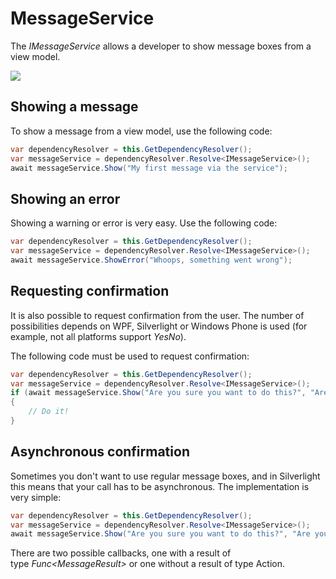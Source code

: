 # MessageService

The *IMessageService* allows a developer to show message boxes from a view model.

![](attachments/1409207/1507349.png)

## Showing a message

To show a message from a view model, use the following code:

``` {.java data-syntaxhighlighter-params="brush: java; gutter: false; theme: Confluence" data-theme="Confluence" style="brush: java; gutter: false; theme: Confluence"}
var dependencyResolver = this.GetDependencyResolver();
var messageService = dependencyResolver.Resolve<IMessageService>();
await messageService.Show("My first message via the service");
```

## Showing an error

Showing a warning or error is very easy. Use the following code:

``` {.java data-syntaxhighlighter-params="brush: java; gutter: false; theme: Confluence" data-theme="Confluence" style="brush: java; gutter: false; theme: Confluence"}
var dependencyResolver = this.GetDependencyResolver();
var messageService = dependencyResolver.Resolve<IMessageService>();
await messageService.ShowError("Whoops, something went wrong");
```

## Requesting confirmation

It is also possible to request confirmation from the user. The number of possibilities depends on WPF, Silverlight or Windows Phone is used (for example, not all platforms support *YesNo*).

The following code must be used to request confirmation:

``` {.java data-syntaxhighlighter-params="brush: java; gutter: false; theme: Confluence" data-theme="Confluence" style="brush: java; gutter: false; theme: Confluence"}
var dependencyResolver = this.GetDependencyResolver();
var messageService = dependencyResolver.Resolve<IMessageService>();
if (await messageService.Show("Are you sure you want to do this?", "Are you sure?", MessageButton.YesNo) == MessageResult.Yes)
{
    // Do it!
}
```

## Asynchronous confirmation

Sometimes you don't want to use regular message boxes, and in Silverlight this means that your call has to be asynchronous. The implementation is very simple:

``` {.java data-syntaxhighlighter-params="brush: java; gutter: false; theme: Confluence" data-theme="Confluence" style="brush: java; gutter: false; theme: Confluence"}
var dependencyResolver = this.GetDependencyResolver();
var messageService = dependencyResolver.Resolve<IMessageService>();
await messageService.Show("Are you sure you want to do this?", "Are you sure?", MessageButton.YesNo, OnMessageServiceComplete);
```

There are two possible callbacks, one with a result of type *Func\<MessageResult\>* or one without a result of type Action.

